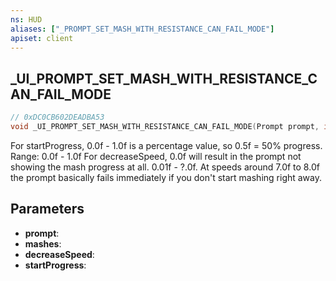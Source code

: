 ```yaml
---
ns: HUD
aliases: ["_PROMPT_SET_MASH_WITH_RESISTANCE_CAN_FAIL_MODE"]
apiset: client
---
```

## _UI_PROMPT_SET_MASH_WITH_RESISTANCE_CAN_FAIL_MODE

```c
// 0xDC0CB602DEADBA53
void _UI_PROMPT_SET_MASH_WITH_RESISTANCE_CAN_FAIL_MODE(Prompt prompt, int mashes, float decreaseSpeed, float startProgress);
```

For startProgress, 0.0f - 1.0f is a percentage value, so 0.5f = 50% progress. Range: 0.0f - 1.0f
For decreaseSpeed, 0.0f will result in the prompt not showing the mash progress at all. 0.01f - ?.0f. At speeds around 7.0f to 8.0f the prompt basically fails immediately if you don't start mashing right away.

## Parameters
* **prompt**:
* **mashes**:
* **decreaseSpeed**:
* **startProgress**: